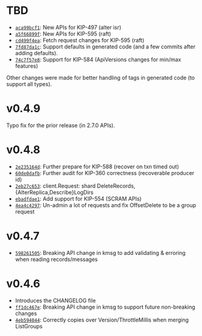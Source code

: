 TBD
===

- [`aca99bcf1`](https://github.com/twmb/kafka-go/commit/aca99bcf19e741850378adbfe64c62b009340d7d): New APIs for KIP-497 (alter isr)
- [`a5f66899f`](https://github.com/twmb/kafka-go/commit/a5f66899f6b492de37d689566d34869f50744717): New APIs for KIP-595 (raft)
- [`cd499f4ea`](https://github.com/twmb/kafka-go/commit/cd499f4eaceaa0bd73452b5737c7713fe2b60ca9): Fetch request changes for KIP-595 (raft)
- [`7fd87da1c`](https://github.com/twmb/kafka-go/commit/7fd87da1c8562943b095a54b5bc6258e2d2bdc6c): Support defaults in generated code (and a few commits after adding defaults).
- [`74c7f57e8`](https://github.com/twmb/kafka-go/commit/74c7f57e81dd45033e9eec3bacbc4dca75fef83d): Support for KIP-584 (ApiVersions changes for min/max features)

Other changes were made for better handling of tags in generated code (to support all types).

v0.4.9
======

Typo fix for the prior release (in 2.7.0 APIs).

v0.4.8
======

- [`2e235164d`](https://github.com/twmb/kafka-go/commit/2e235164daca64cafc715642582b13424e494e5c): Further prepare for KIP-588 (recover on txn timed out)
- [`60de0dafb`](https://github.com/twmb/kafka-go/commit/60de0dafbeb7bf72996ad5f24690820962d2f584): Further audit for KIP-360 correctness (recoverable producer id)
- [`2eb27c653`](https://github.com/twmb/kafka-go/commit/2eb27c653a4cdb815bf366894a2b87a3555ee50b): client.Request: shard DeleteRecords, {AlterReplica,Describe}LogDirs
- [`ebadfdae1`](https://github.com/twmb/kafka-go/commit/ebadfdae1d975a5a937a1f1d67fd909b728c7386): Add support for KIP-554 (SCRAM APIs)
- [`4ea4c4297`](https://github.com/twmb/kafka-go/commit/4ea4c4297e0402fcf37ef913f4a161203ff83dd4): Un-admin a lot of requests and fix OffsetDelete to be a group request

v0.4.7
======

- [`598261505`](https://github.com/twmb/kafka-go/commit/598261505033d0255c37dc06b9b6c1112818a1be): Breaking API change in kmsg to add validating & erroring when reading records/messages

v0.4.6
======

- Introduces the CHANGELOG file
- [`ff1dc467e`](https://github.com/twmb/kafka-go/commit/ff1dc467e32b6be41656c1f3bc57cb4d45e32a0c): Breaking API change in kmsg to support future non-breaking changes
- [`4eb594044`](https://github.com/twmb/kafka-go/commit/4eb594044cfc611b75352530f7122c596b15764c): Correctly copies over Version/ThrottleMillis when merging ListGroups
